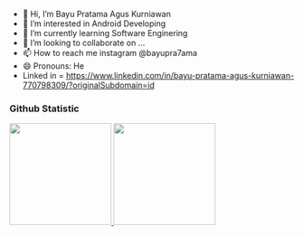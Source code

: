 
- 👋 Hi, I’m Bayu Pratama Agus Kurniawan
- 👀 I’m interested in Android Developing 
- 🌱 I’m currently learning Software Enginering
- 💞️ I’m looking to collaborate on ...
- 📫 How to reach me instagram @bayupra7ama
- 😄 Pronouns: He
- Linked in = https://www.linkedin.com/in/bayu-pratama-agus-kurniawan-770798309/?originalSubdomain=id


### Github Statistic
<p align="left">
<a href="https://github.com/dimasmds">
  <img height="180em" src="https://github-readme-stats-eight-theta.vercel.app/api?username=dimasmds&show_icons=true&theme=algolia&include_all_commits=true&count_private=true"/>
  <img height="180em" src="https://github-readme-stats-eight-theta.vercel.app/api/top-langs/?username=dimasmds&layout=compact&langs_count=8&theme=algolia"/>
</a>
</p>




